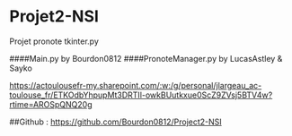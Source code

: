 # Projet2-NSI
Projet pronote tkinter.py 

####Main.py by Bourdon0812 
####PronoteManager.py by LucasAstley & Sayko

https://actoulousefr-my.sharepoint.com/:w:/g/personal/jlargeau_ac-toulouse_fr/ETKOdbYhpupMt3DRTIl-owkBUutkxue0ScZ9ZVsj5BTV4w?rtime=AROSpQNQ20g

##Github : https://github.com/Bourdon0812/Project2-NSI
